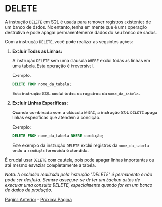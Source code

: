 # DELETE

A instrução `DELETE` em SQL é usada para remover registros existentes de um banco de dados. No entanto, tenha em mente que é uma operação destrutiva e pode apagar permanentemente dados do seu banco de dados.

Com a instrução `DELETE`, você pode realizar as seguintes ações:

1. **Excluir Todas as Linhas:**

    A instrução `DELETE` sem uma cláusula `WHERE` exclui todas as linhas em uma tabela. Esta operação é irreversível.

    Exemplo:
    ```sql
    DELETE FROM nome_da_tabela;
    ```
    Esta instrução SQL exclui todos os registros da `nome_da_tabela`.

2. **Excluir Linhas Específicas:**

    Quando combinada com a cláusula `WHERE`, a instrução SQL `DELETE` apaga linhas específicas que atendem à condição.

    Exemplo:
    ```sql
    DELETE FROM nome_da_tabela WHERE condição;
    ```
    Este exemplo da instrução `DELETE` exclui registros da `nome_da_tabela` onde a `condição` fornecida é atendida.

É crucial usar `DELETE` com cautela, pois pode apagar linhas importantes ou até mesmo esvaziar completamente a tabela.

*Nota: A exclusão realizada pela instrução "DELETE" é permanente e não pode ser desfeita. Sempre assegure-se de ter um backup antes de executar uma consulta DELETE, especialmente quando for em um banco de dados de produção.*

[Página Anterior](../update/README.md) - [Próxima Página](../../../modulo3/README.md)
